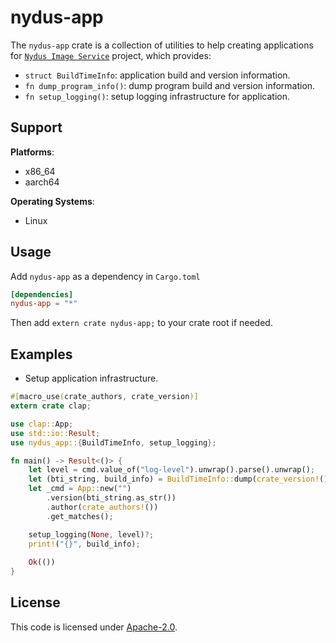 # nydus-app

The `nydus-app` crate is a collection of utilities to help creating applications for [`Nydus Image Service`](https://github.com/dragonflyoss/image-service) project, which provides:
- `struct BuildTimeInfo`: application build and version information.
- `fn dump_program_info()`: dump program build and version information.
- `fn setup_logging()`: setup logging infrastructure for application.

## Support

**Platforms**:
- x86_64
- aarch64

**Operating Systems**:
- Linux

## Usage

Add `nydus-app` as a dependency in `Cargo.toml`

```toml
[dependencies]
nydus-app = "*"
```

Then add `extern crate nydus-app;` to your crate root if needed.

## Examples

- Setup application infrastructure.

```rust
#[macro_use(crate_authors, crate_version)]
extern crate clap;

use clap::App;
use std::io::Result;
use nydus_app::{BuildTimeInfo, setup_logging};

fn main() -> Result<()> {
    let level = cmd.value_of("log-level").unwrap().parse().unwrap();
    let (bti_string, build_info) = BuildTimeInfo::dump(crate_version!());
    let _cmd = App::new("")
        .version(bti_string.as_str())
        .author(crate_authors!())
        .get_matches();

    setup_logging(None, level)?;
    print!("{}", build_info);
    
    Ok(())
}
```

## License

This code is licensed under [Apache-2.0](LICENSE).
